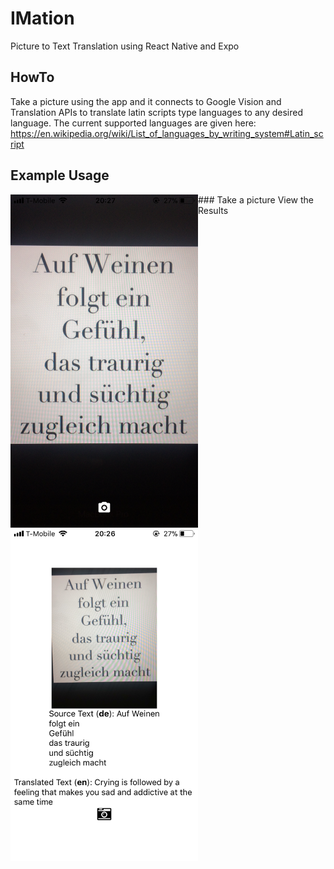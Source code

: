 # IMation
Picture to Text Translation using React Native and Expo

## HowTo
Take a picture using the app and it connects to Google Vision and Translation APIs to translate latin scripts type languages to any desired language. The current supported languages are given here: https://en.wikipedia.org/wiki/List_of_languages_by_writing_system#Latin_script

## Example Usage
<img src ="picture.PNG" align="left" width="300px"/>
### Take a picture View the Results
<img src ="translation.PNG" align="center" width="300px"/>
